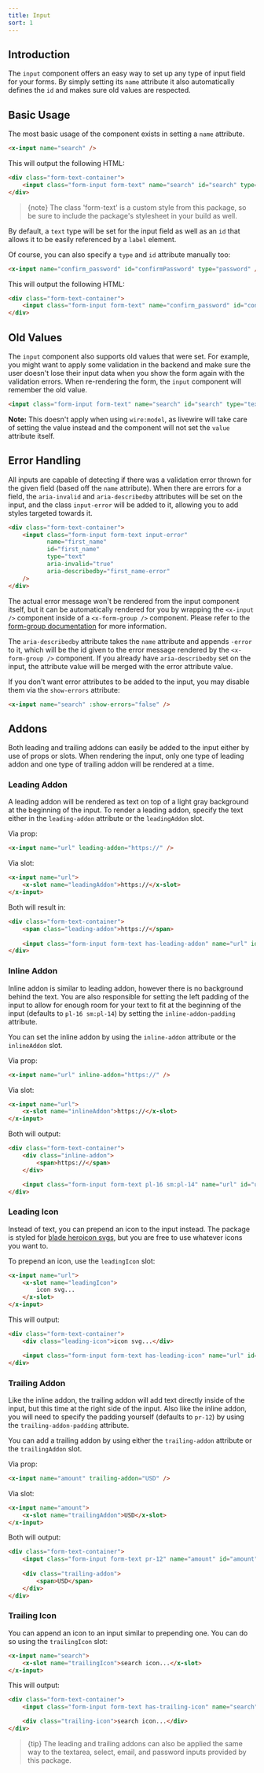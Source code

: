 ```yaml
---
title: Input
sort: 1
---
```


## Introduction

The `input` component offers an easy way to set up any type of input field for your forms.
By simply setting its `name` attribute it also automatically defines the `id` and makes sure
old values are respected.

## Basic Usage

The most basic usage of the component exists in setting a `name` attribute.

```html
<x-input name="search" />
```

This will output the following HTML:

```html
<div class="form-text-container">
    <input class="form-input form-text" name="search" id="search" type="text" />
</div>
```

> {note} The class 'form-text' is a custom style from this package, so be sure to include
> the package's stylesheet in your build as well.

By default, a `text` type will be set for the input field as well as an `id` that allows
it to be easily referenced by a `label` element.

Of course, you can also specify a `type` and `id` attribute manually too:

```html
<x-input name="confirm_password" id="confirmPassword" type="password" />
```

This will output the following HTML:

```html
<div class="form-text-container">
    <input class="form-input form-text" name="confirm_password" id="confirmPassword" type="password" />
</div>
```

## Old Values

The `input` component also supports old values that were set. For example, you
might want to apply some validation in the backend and make sure the user doesn't
lose their input data when you show the form again with the validation errors.
When re-rendering the form, the `input` component will remember the old value.

```html
<input class="form-input form-text" name="search" id="search" type="text" value="Eloquent" />
```

**Note:** This doesn't apply when using `wire:model`, as livewire will take care of setting the value instead
and the component will not set the `value` attribute itself.

## Error Handling

All inputs are capable of detecting if there was a validation error thrown for the given field (based off the `name` attribute).
When there are errors for a field, the `aria-invalid` and `aria-describedby` attributes will be set on the input, and the class
`input-error` will be added to it, allowing you to add styles targeted towards it.

```html
<div class="form-text-container">
    <input class="form-input form-text input-error" 
           name="first_name"
           id="first_name"
           type="text"
           aria-invalid="true"
           aria-describedby="first_name-error"
    />
</div>
```

The actual error message won't be rendered from the input component itself, but it can be automatically rendered for you
by wrapping the `<x-input />` component inside of a `<x-form-group />` component. Please refer to the [form-group documentation](/docs/laravel-form-components/v3/components/form-group#error-handling) for more information.

The `aria-describedby` attribute takes the `name` attribute and appends `-error` to it, which will be the id given to the error message rendered by the `<x-form-group />` component. If you already have `aria-describedby` set on the input, the attribute
value will be merged with the error attribute value.

If you don't want error attributes to be added to the input, you may disable them via the `show-errors` attribute:

```html
<x-input name="search" :show-errors="false" />
```

## Addons

Both leading and trailing addons can easily be added to the input either by use of props or slots. When rendering the input,
only one type of leading addon and one type of trailing addon will be rendered at a time.

### Leading Addon

A leading addon will be rendered as text on top of a light gray background at the beginning of the input. To render a leading
addon, specify the text either in the `leading-addon` attribute or the `leadingAddon` slot.

Via prop:
```html
<x-input name="url" leading-addon="https://" />
```

Via slot:
```html
<x-input name="url">
    <x-slot name="leadingAddon">https://</x-slot>
</x-input>
```

Both will result in:
```html
<div class="form-text-container">
    <span class="leading-addon">https://</span>
    
    <input class="form-input form-text has-leading-addon" name="url" id="url" type="text" />
</div>
```

### Inline Addon

Inline addon is similar to leading addon, however there is no background behind the text. You are also responsible
for setting the left padding of the input to allow for enough room for your text to fit at the beginning of the
input (defaults to `pl-16 sm:pl-14`) by setting the `inline-addon-padding` attribute.

You can set the inline addon by using the `inline-addon` attribute or the `inlineAddon` slot.

Via prop:
```html
<x-input name="url" inline-addon="https://" />
```

Via slot:
```html
<x-input name="url">
    <x-slot name="inlineAddon">https://</x-slot>
</x-input>
```

Both will output:
```html
<div class="form-text-container">
    <div class="inline-addon">
        <span>https://</span>
    </div>

    <input class="form-input form-text pl-16 sm:pl-14" name="url" id="url" type="text" />
</div>
```

### Leading Icon

Instead of text, you can prepend an icon to the input instead. The package is styled for 
[blade heroicon svgs](https://github.com/blade-ui-kit/blade-heroicons), but you are free
to use whatever icons you want to.

To prepend an icon, use the `leadingIcon` slot:

```html
<x-input name="url">
    <x-slot name="leadingIcon">
        icon svg...
    </x-slot>
</x-input>
```

This will output:

```html
<div class="form-text-container">
    <div class="leading-icon">icon svg...</div>

    <input class="form-input form-text has-leading-icon" name="url" id="url" type="text" />
</div>
```

### Trailing Addon

Like the inline addon, the trailing addon will add text directly inside of the input, but this time at the right
side of the input. Also like the inline addon, you will need to specify the padding yourself (defaults to `pr-12`)
by using the `trailing-addon-padding` attribute.

You can add a trailing addon by using either the `trailing-addon` attribute or the `trailingAddon` slot.

Via prop:
```html
<x-input name="amount" trailing-addon="USD" />
```

Via slot:
```html
<x-input name="amount">
    <x-slot name="trailingAddon">USD</x-slot>
</x-input>
```

Both will output:
```html
<div class="form-text-container">
    <input class="form-input form-text pr-12" name="amount" id="amount" type="text" />
    
    <div class="trailing-addon">
        <span>USD</span>
    </div>
</div>
```

### Trailing Icon

You can append an icon to an input similar to prepending one. You can do so using the `trailingIcon` slot:

```html
<x-input name="search">
    <x-slot name="trailingIcon">search icon...</x-slot>
</x-input>
```

This will output:
```html
<div class="form-text-container">
    <input class="form-input form-text has-trailing-icon" name="search" id="search" type="text" />

    <div class="trailing-icon">search icon...</div>
</div>
```

> {tip} The leading and trailing addons can also be applied the same way to the textarea, select, email, and password
> inputs provided by this package.
